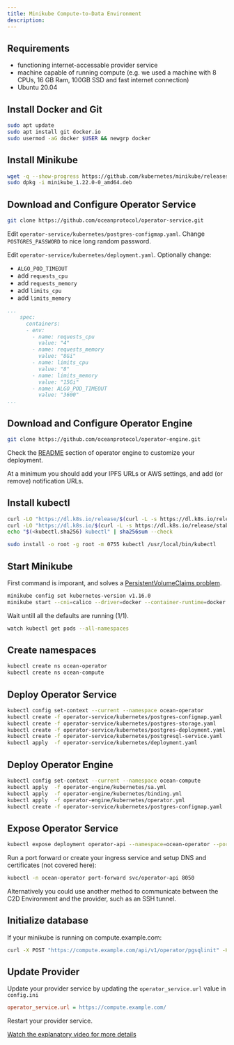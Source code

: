 ```yaml
---
title: Minikube Compute-to-Data Environment
description: 
---
```


## Requirements

- functioning internet-accessable provider service
- machine capable of running compute (e.g. we used a machine with 8 CPUs, 16 GB Ram, 100GB SSD and fast internet connection)
- Ubuntu 20.04

## Install Docker and Git

```bash
sudo apt update
sudo apt install git docker.io
sudo usermod -aG docker $USER && newgrp docker
```

## Install Minikube

```bash
wget -q --show-progress https://github.com/kubernetes/minikube/releases/download/v1.22.0/minikube_1.22.0-0_amd64.deb
sudo dpkg -i minikube_1.22.0-0_amd64.deb
```

## Download and Configure Operator Service

```bash
git clone https://github.com/oceanprotocol/operator-service.git
```

Edit `operator-service/kubernetes/postgres-configmap.yaml`. Change `POSTGRES_PASSWORD` to nice long random password.

Edit `operator-service/kubernetes/deployment.yaml`. Optionally change:

- `ALGO_POD_TIMEOUT`
- add `requests_cpu`
- add `requests_memory`
- add `limits_cpu`
- add `limits_memory`

```yaml
...
    spec:
      containers:
      - env:
        - name: requests_cpu
          value: "4"
        - name: requests_memory
          value: "8Gi"
        - name: limits_cpu
          value: "8"
        - name: limits_memory
          value: "15Gi"
        - name: ALGO_POD_TIMEOUT
          value: "3600"
...
```

## Download and Configure Operator Engine

```bash
git clone https://github.com/oceanprotocol/operator-engine.git
```

Check the [README](https://github.com/oceanprotocol/operator-engine#customize-your-operator-engine-deployment) section of operator engine to customize your deployment.

At a minimum you should add your IPFS URLs or AWS settings, and add (or remove) notification URLs.

## Install kubectl

```bash
curl -LO "https://dl.k8s.io/release/$(curl -L -s https://dl.k8s.io/release/stable.txt)/bin/linux/amd64/kubectl"
curl -LO "https://dl.k8s.io/$(curl -L -s https://dl.k8s.io/release/stable.txt)/bin/linux/amd64/kubectl.sha256"
echo "$(<kubectl.sha256) kubectl" | sha256sum --check

sudo install -o root -g root -m 0755 kubectl /usr/local/bin/kubectl
```

## Start Minikube

First command is imporant, and solves a [PersistentVolumeClaims problem](https://github.com/kubernetes/minikube/issues/7828). 

```bash
minikube config set kubernetes-version v1.16.0
minikube start --cni=calico --driver=docker --container-runtime=docker
```

Wait untill all the defaults are running (1/1).

```bash
watch kubectl get pods --all-namespaces
```

## Create namespaces

```bash
kubectl create ns ocean-operator
kubectl create ns ocean-compute
```

## Deploy Operator Service

```bash
kubectl config set-context --current --namespace ocean-operator
kubectl create -f operator-service/kubernetes/postgres-configmap.yaml
kubectl create -f operator-service/kubernetes/postgres-storage.yaml
kubectl create -f operator-service/kubernetes/postgres-deployment.yaml
kubectl create -f operator-service/kubernetes/postgresql-service.yaml
kubectl apply  -f operator-service/kubernetes/deployment.yaml
```

## Deploy Operator Engine

```bash
kubectl config set-context --current --namespace ocean-compute
kubectl apply  -f operator-engine/kubernetes/sa.yml
kubectl apply  -f operator-engine/kubernetes/binding.yml
kubectl apply  -f operator-engine/kubernetes/operator.yml
kubectl create -f operator-service/kubernetes/postgres-configmap.yaml
```

## Expose Operator Service

```bash
kubectl expose deployment operator-api --namespace=ocean-operator --port=8050
```

Run a port forward or create your ingress service and setup DNS and certificates (not covered here):

```bash
kubectl -n ocean-operator port-forward svc/operator-api 8050
```

Alternatively you could use another method to communicate between the C2D Environment and the provider, such as an SSH tunnel.

## Initialize database

If your minikube is running on compute.example.com:

```bash
curl -X POST "https://compute.example.com/api/v1/operator/pgsqlinit" -H  "accept: application/json"
```

## Update Provider

Update your provider service by updating the `operator_service.url` value in `config.ini`

```ini
operator_service.url = https://compute.example.com/
```

Restart your provider service.

[Watch the explanatory video for more details](https://vimeo.com/580934725)
